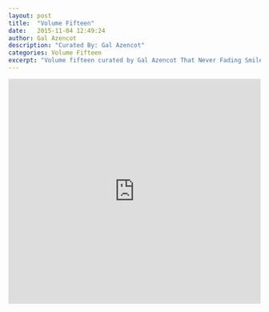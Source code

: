 ```yaml
---
layout: post
title:  "Volume Fifteen"
date:   2015-11-04 12:49:24
author: Gal Azencot
description: "Curated By: Gal Azencot"
categories: Volume Fifteen
excerpt: "Volume fifteen curated by Gal Azencot That Never Fading Smile, Want to hear more great music? Check back every Wednesday"
---
```

<iframe width="100%" height="450" scrolling="no" frameborder="no" src="https://w.soundcloud.com/player/?url=https%3A//api.soundcloud.com/playlists/162076243%3Fsecret_token%3Ds-9nUx4&amp;auto_play=false&amp;hide_related=true&amp;show_comments=false&amp;show_user=true&amp;show_reposts=false&amp;visual=true"></iframe>
